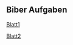 <!-- ## CodeOrg

[Code.org](https://studio.code.org/sections/YYVZCP)

[Blockly Games](https://blockly.games/?lang=de) -->

## Biber Aufgaben

[Blatt1](blatt1.md)

[Blatt2](blatt2.md)
